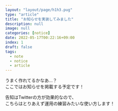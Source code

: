 ```yaml
---
layout: "layout/page/h1h3.pug"
type: "article"
title: "お知らせを実装してみました"
description: null
image: null
categories: [notice]
date: 2022-05-17T00:22:16+09:00
index: 1
draft: false
tags:
  - note
  - notice
  - article
---
```


うまく作れてるかなあ…？\
ここではお知らせを掲載する予定です！

告知はTwitterの方が効果的なので、\
こちらはとりあえず運用の練習みたいな使い方します！